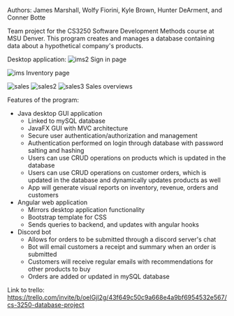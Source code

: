 Authors: 
James Marshall, Wolfy Fiorini, Kyle Brown, Hunter DeArment, and Conner Botte

Team project for the CS3250 Software Development Methods course at MSU Denver. 
This program creates and manages a database containing data about a hypothetical company's products. 

Desktop application:
![ims2](https://github.com/Wolfy319/Java-Inventory-Manager/assets/60371754/c32b628d-4946-4d48-9ec6-ffeddc176905)
Sign in page

![ims](https://github.com/Wolfy319/Java-Inventory-Manager/assets/60371754/c0a6a582-e770-4e42-91cf-367a010b92fb)
Inventory page

![sales](https://github.com/Wolfy319/Java-Inventory-Manager/assets/60371754/3fea0989-e19f-41ac-bb4d-3ff08b6748ed)
![sales2](https://github.com/Wolfy319/Java-Inventory-Manager/assets/60371754/b1a55cb9-98f7-47e6-afac-0d9bc2527149)
![sales3](https://github.com/Wolfy319/Java-Inventory-Manager/assets/60371754/13ba5291-ab6b-4214-a6aa-34d5f66bc079)
Sales overviews


Features of the program:
- Java desktop GUI application 
  - Linked to mySQL database
  - JavaFX GUI with MVC architecture
  - Secure user authentication/authorization and management
  - Authentication performed on login through database with password salting and hashing
  - Users can use CRUD operations on products which is updated in the database
  - Users can use CRUD operations on customer orders, which is updated in the database and dynamically updates products as well
  - App will generate visual reports on inventory, revenue, orders and customers 
- Angular web application
  - Mirrors desktop application functionality
  - Bootstrap template for CSS
  - Sends queries to backend, and updates with angular hooks
- Discord bot
  - Allows for orders to be submitted through a discord server's chat
  - Bot will email customers a receipt and summary when an order is submitted 
  - Customers will receive regular emails with recommendations for other products to buy
  - Orders are added or updated in mySQL database

Link to trello: https://trello.com/invite/b/oelGjI2g/43f649c50c9a668e4a9bf6954532e567/cs-3250-database-project
